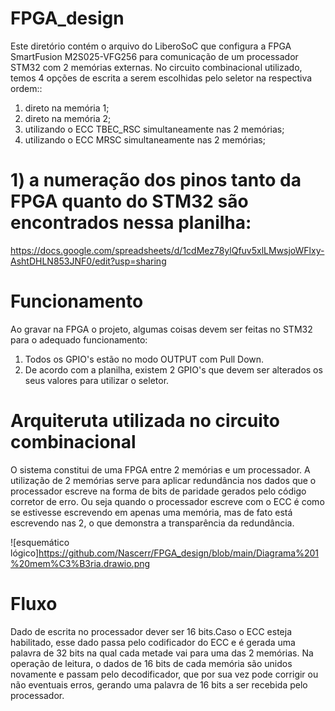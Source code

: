 # FPGA_design
Este diretório contém o arquivo do LiberoSoC que configura a FPGA SmartFusion M2S025-VFG256 para comunicação de um processador STM32 com 2 memórias externas.
No circuito combinacional utilizado, temos 4 opções de escrita a serem escolhidas pelo seletor na respectiva ordem:: 

1) direto na memória 1; 
2) direto na memória 2;
3) utilizando o ECC TBEC_RSC simultaneamente nas 2 memórias;
4)  utilizando o ECC MRSC simultaneamente nas 2 memórias;


# 1) a numeração dos pinos tanto da FPGA quanto do STM32 são encontrados nessa planilha: 
https://docs.google.com/spreadsheets/d/1cdMez78ylQfuv5xlLMwsjoWFlxy-AshtDHLN853JNF0/edit?usp=sharing

# Funcionamento

Ao gravar na FPGA o projeto, algumas coisas devem ser feitas no STM32 para o adequado funcionamento:

1) Todos os GPIO's estão no modo OUTPUT com Pull Down.
2) De acordo com a planilha, existem 2 GPIO's que devem ser alterados os seus valores para utilizar o seletor.

# Arquiteruta utilizada no circuito combinacional

O sistema constitui de uma FPGA entre 2 memórias e um processador. A utilização de 2 memórias serve para aplicar redundância nos dados que o processador escreve na forma de bits de paridade gerados pelo código corretor de erro. Ou seja quando o processador escreve com o ECC é como se estivesse escrevendo em apenas uma memória, mas de fato está escrevendo nas 2, o que demonstra a transparência da redundância.

![esquemático lógico]https://github.com/Nascerr/FPGA_design/blob/main/Diagrama%201%20mem%C3%B3ria.drawio.png

# Fluxo

Dado de escrita no processador dever ser 16 bits.Caso o ECC esteja habilitado, esse dado passa pelo codificador do ECC e é gerada uma palavra de 32 bits na qual cada metade vai para uma das 2 memórias.
Na operação de leitura, o dados de 16 bits de cada memória são unidos novamente e passam pelo decodificador, que por sua vez pode corrigir ou não eventuais erros, gerando uma palavra de 16 bits a ser recebida pelo processador.




